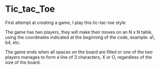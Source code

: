 # Tic_tac_Toe
First attempt at creating a game, I play this tic-tac-toe style

The game has two players, they will make their moves on an N x N table, using the coordinates indicated at the beginning of the code, example: a1, b4, etc.

The game ends when all spaces on the board are filled or one of the two players manages to form a line of 3 characters, X or O, regardless of the size of the board.
